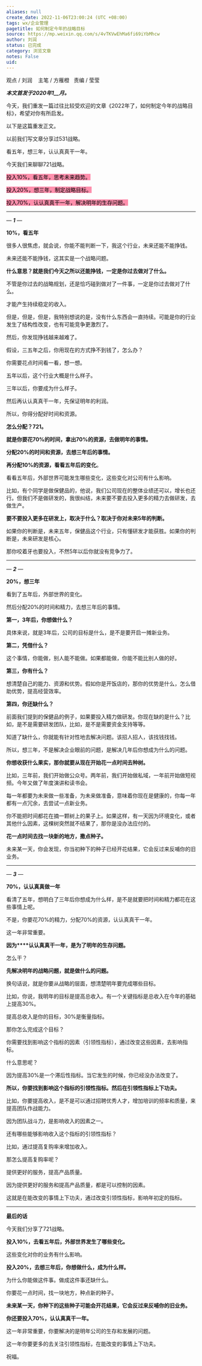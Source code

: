 ```yaml
---
aliases: null
create_date: 2022-11-06T23:00:24 (UTC +08:00)
tags: wx/企业管理
pagetitle: 如何制定今年的战略目标
source: https://mp.weixin.qq.com/s/4vTKVwEhMa6fi69iYbMhcw
author: 刘润
status: 已完成
category: 浏览文章
notes: False
uid: 
---
```


观点 / 刘润    主笔 / 方雁橙   责编 / 莹莹

_**_本文首发于2020年1__月。_**_

今天，我们重发一篇过往比较受欢迎的文章《2022年了，如何制定今年的战略目标》，希望对你有所启发。

以下是这篇重发正文。

以前我们写文章分享过531战略。

看五年，想三年，认认真真干一年。

今天我们来聊聊721战略。

<mark style="background: #FF5582A6;">投入10%，看五年，思考未来趋势。</mark>

<mark style="background: #FF5582A6;">投入20%，想三年，制定战略目标。</mark>

<mark style="background: #FF5582A6;">投入70%，认认真真干一年，解决明年的生存问题。</mark>

___

_—_ _****1****_ _—_  

**10%，看五年**

很多人很焦虑，就会说，你能不能判断一下，我这个行业，未来还能不能挣钱。

未来还能不能挣钱，这其实是一个战略问题。

**什么意思？就是我们今天之所以还能挣钱，一定是你过去做对了什么。**

不管是你过去的战略规划，还是恰巧碰到做对了一件事，一定是你过去做对了什么。

才能产生持续稳定的收入。

但是，但是，但是，我特别想说的是，没有什么东西会一直持续。可能是你的行业发生了结构性改变，也有可能竞争更激烈了。

然后，你发现挣钱越来越难了。

假设，三五年之后，你用现在的方式挣不到钱了，怎么办？

你需要花点时间看一看，想一想。

五年以后，这个行业大概是什么样子。

三年以后，你要成为什么样子。

然后再认认真真干一年，先保证明年的利润。

所以，你得分配好时间和资源。

**怎么分配？721。**

**就是你要花70%的时间，拿出70%的资源，去做明年的事情。**

**分配20%的时间和资源，去想三年后的事情。**

**再分配10%的资源，看看五年后的变化**。

看看五年后，外部世界可能发生哪些变化，这些变化对公司有什么影响。

比如，有个同学是做保健品的，他说，我们公司现在的整体业绩还可以，增长也还行。但我们不是做研发的，我很纠结，未来要不要去投入更多的精力去做研发，去做生产。

**要不要投入更多在研发上，取决于什么？取决于你对未来5年的判断。**

如果你的判断是，未来五年，保健品这个行业，只有懂研发才能获胜。如果你的判断是，未来研发是核心。

那你咬着牙也要投入，不然5年以后你就没有竞争力了。  

___

_—_ _****2****_ _—_

**20%，想三年**

看到了五年后，外部世界的变化。

然后分配20%的时间和精力，去想三年后的事情。

**第一，3年后，你想做什么？**

具体来说，就是3年后，公司的目标是什么，是不是要开启一摊新业务。

**第二，凭借什么？**

这个事情，你能做，别人能不能做。如果都能做，你能不能比别人做的好。

**第三，你有什么？**

想清楚自己的能力、资源和优势。假如你是开饭店的，那你的优势是什么，怎么借助优势，提高经营效率。

**第四，你还缺什么？**

前面我们提到的保健品的例子，如果要投入精力做研发。你现在缺的是什么？比如，是不是需要研发团队，比如，是不是需要资金支持等等。

知道了缺什么，你就能有针对性地去解决问题。该招人招人，该找钱找钱。

所以，想三年，不是解决企业眼前的问题，是解决几年后你想成为什么的问题。

**你想收获什么果实，那你就要从现在开始花一点时间去种树。**

比如，三年前，我们开始做公众号。两年前，我们开始做私域，一年前开始做短视频。今年又做了年度演讲和读书会。

每一年都要为未来做一些准备，为未来做准备，意味着你现在是健康的，你每一年都有一点冗余，去尝试一点新业务。

你不能把时间都花在摘一颗树上的果子上。如果这样，有一天因为环境变化，或者其他什么因素，这棵树突然就不结果了，那你是没办法应付的。

**花一点时间去找一块新的地方，撒点种子。**

未来某一天，你会发现，你当初种下的种子已经开花结果，它会反过来反哺你的旧业务。  

___

_—_ _****3****_ _—_  

**70%，认认真真做一年**

看清了五年，想明白了三年后你想成为什么样，是不是就要把时间和精力都花在这些事情上呢。

不是，你要花70%的精力，分配70%的资源，认认真真干一年。

这一年非常重要。

**因为****认认真真干一年，是为了明年的生存问题。**

怎么干？

**先解决明年的战略问题，就是做什么的问题。**

换句话说，就是你要从战略的层面，想清楚明年要完成哪些目标。

比如，你说，我明年的目标是提高总收入。有一个关键指标是总收入在今年的基础上提高30%。

提高总收入是你的目标，30%是衡量指标。

那你怎么完成这个目标？

你需要找到影响这个指标的因素（引领性指标），通过改变这些因素，去影响指标。

什么意思呢？

因为提高30%是一个滞后性指标。当它发生的时候，你已经没办法改变了。

**所以，你要找到影响这个指标的引领性指标。然后在引领性指标上下功夫。**

比如，你要提高收入，是不是可以通过招聘优秀人才，增加培训的频率和质量，来提高团队作战能力。

因为团队战斗力，是影响收入的因素之一。

还有哪些能够影响收入这个指标的引领性指标？

比如，通过提高复购率来增加收入。

那怎么提高复购率呢？

提供更好的服务，提高产品质量。

因为提供更好的服务和提高产品质量，都是可以控制的因素。

这就是在能改变的事情上下功夫，通过改变引领性指标，影响年初定的指标。  

___

**最后的话**

今天我们分享了721战略。

**投入10%，去看五年后，外部世界发生了哪些变化。**

这些变化对你的业务有什么影响。

**投入20%，去想三年后，你想做什么，成为什么样。**

为什么你能做这件事。做成这件事还缺什么。

你要花一点时间，找一块地方，种点新的种子。

**未来某一天，你种下的这些种子可能会开花结果，它会反过来反哺你的旧业务。**

**你还要投入70%，认认真真干一年。**

这一年非常重要，你要解决的是明年公司的生存和发展的问题。

这一年你要更多的去关注引领性指标，在能改变的事情上下功夫。

祝福。

